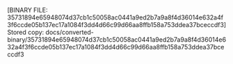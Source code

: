 [BINARY FILE: 35731894e65948074d37cb1c50058ac0441a9ed2b7a9a8f4d36014e632a4f3f6ccde05b137ec17a1084f3dd4d66c99d66aa8ffb158a753ddea37bceccdf3]
Stored copy: docs/converted-binary/35731894e65948074d37cb1c50058ac0441a9ed2b7a9a8f4d36014e632a4f3f6ccde05b137ec17a1084f3dd4d66c99d66aa8ffb158a753ddea37bceccdf3
